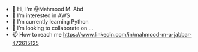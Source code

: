 - 👋 Hi, I’m @Mahmood M. Abd
- 👀 I’m interested in AWS
- 🌱 I’m currently learning Python
- 💞️ I’m looking to collaborate on ...
- 📫 How to reach me 
https://www.linkedin.com/in/mahmood-m-a-jabbar-472615125


<!---
mar90/mar90 is a ✨ special ✨ repository because its `README.md` (this file) appears on your GitHub profile.
You can click the Preview link to take a look at your changes.
--->
